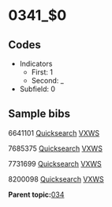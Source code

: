 # 0341\_$0

## Codes

-   Indicators
    -   First: 1
    -   Second: \_
-   Subfield: 0

## Sample bibs

6641101 [Quicksearch](https://search.library.yale.edu/catalog/6641101) [VXWS](http://prodorbis.library.yale.edu:7014/vxws/GetHoldingsService?bibId=6641101)

7685375 [Quicksearch](https://search.library.yale.edu/catalog/7685375) [VXWS](http://prodorbis.library.yale.edu:7014/vxws/GetHoldingsService?bibId=7685375)

7731699 [Quicksearch](https://search.library.yale.edu/catalog/7731699) [VXWS](http://prodorbis.library.yale.edu:7014/vxws/GetHoldingsService?bibId=7731699)

8200098 [Quicksearch](https://search.library.yale.edu/catalog/8200098) [VXWS](http://prodorbis.library.yale.edu:7014/vxws/GetHoldingsService?bibId=8200098)

**Parent topic:**[034](../../tags/034/034.md)

